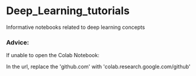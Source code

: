 # Deep_Learning_tutorials
Informative notebooks related to deep learning concepts

### Advice:

If unable to open the Colab Notebook:
 
In the url, replace the 'github.com' with 'colab.research.google.com/github'
